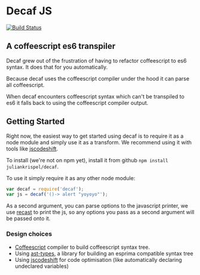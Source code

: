 # Decaf JS

[![Build Status](https://travis-ci.org/juliankrispel/decaf.svg)](https://travis-ci.org/juliankrispel/decaf)

## A coffeescript es6 transpiler

Decaf grew out of the frustration of having to refactor coffeescript to es6 syntax. It does that for you automatically.

Because decaf uses the coffeescript compiler under the hood it can parse all coffeescript.

When decaf encounters coffeescript syntax which can't be transpiled to es6 it falls back to using the coffeescript compiler output.

## Getting Started

Right now, the easiest way to get started using decaf is to require it as a node module and simply use it as a transform. We recommend using it with tools like [jscodeshift](https://github.com/facebook/jscodeshift/).

To install (we're not on npm yet), install it from github `npm install juliankrispel/decaf`.

To use it simply require it as any other node module:

```js
var decaf = require('decaf');
var js = decaf('()-> alert "yoyoyo"');
```

As a second argument, you can parse options to the javascript printer, we use [recast](https://github.com/benjamn/recast) to print the js, so any options you pass as a second argument will be passed onto it.

### Design choices
- [Coffeescript](https://github.com/jashkenas/coffeescript/blob/master/src/nodes.coffee) compiler to build coffeescript syntax tree.
- Using [ast-types](https://github.com/benjamn/ast-types/), a library for building an esprima compatible syntax tree 
- Using [jscodeshift](https://github.com/facebook/jscodeshift/) for code optimisation (like automatically declaring undeclared variables)
